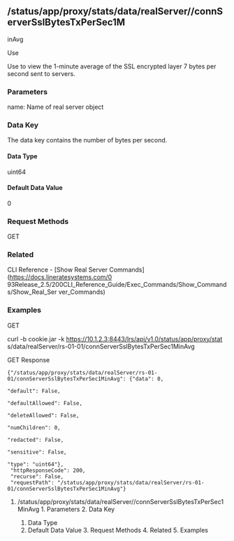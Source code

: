 ## /status/app/proxy/stats/data/realServer/<name>/connServerSslBytesTxPerSec1M
inAvg

Use

Use to view the 1-minute average of the SSL encrypted layer 7 bytes per second
sent to servers.

### Parameters

name: Name of real server object

### Data Key

The data key contains the number of bytes per second.

#### Data Type

uint64

#### Default Data Value

0

### Request Methods

GET

### Related

CLI Reference - [Show Real Server Commands](https://docs.lineratesystems.com/0
93Release_2.5/200CLI_Reference_Guide/Exec_Commands/Show_Commands/Show_Real_Ser
ver_Commands)

### Examples

GET

curl -b cookie.jar -k https://10.1.2.3:8443/lrs/api/v1.0/status/app/proxy/stat
s/data/realServer/rs-01-01/connServerSslBytesTxPerSec1MinAvg

GET Response

    
    {"/status/app/proxy/stats/data/realServer/rs-01-01/connServerSslBytesTxPerSec1MinAvg": {"data": 0,
                                                                                             "default": False,
                                                                                             "defaultAllowed": False,
                                                                                             "deleteAllowed": False,
                                                                                             "numChildren": 0,
                                                                                             "redacted": False,
                                                                                             "sensitive": False,
                                                                                             "type": "uint64"},
     "httpResponseCode": 200,
     "recurse": False,
     "requestPath": "/status/app/proxy/stats/data/realServer/rs-01-01/connServerSslBytesTxPerSec1MinAvg"}
    

  1. /status/app/proxy/stats/data/realServer/<name>/connServerSslBytesTxPerSec1MinAvg
    1. Parameters
    2. Data Key
      1. Data Type
      2. Default Data Value
    3. Request Methods
    4. Related
    5. Examples

